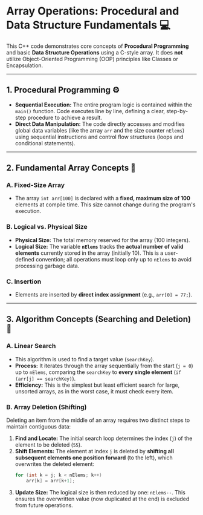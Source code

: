# Array Operations: Procedural and Data Structure Fundamentals 💻

This C++ code demonstrates core concepts of **Procedural Programming** and basic **Data Structure Operations** using a C-style array. It does **not** utilize Object-Oriented Programming (OOP) principles like Classes or Encapsulation.

---

## 1. Procedural Programming ⚙️

* **Sequential Execution:** The entire program logic is contained within the `main()` function. Code executes line by line, defining a clear, step-by-step procedure to achieve a result.
* **Direct Data Manipulation:** The code directly accesses and modifies global data variables (like the array `arr` and the size counter `nElems`) using sequential instructions and control flow structures (loops and conditional statements).

---

## 2. Fundamental Array Concepts 💾

### A. Fixed-Size Array
* The array `int arr[100]` is declared with a **fixed, maximum size of 100** elements at compile time. This size cannot change during the program's execution.

### B. Logical vs. Physical Size
* **Physical Size:** The total memory reserved for the array (100 integers).
* **Logical Size:** The variable **`nElems`** tracks the **actual number of valid elements** currently stored in the array (initially 10). This is a user-defined convention; all operations must loop only up to `nElems` to avoid processing garbage data.

### C. Insertion
* Elements are inserted by **direct index assignment** (e.g., `arr[0] = 77;`).

---

## 3. Algorithm Concepts (Searching and Deletion) 🔎

### A. Linear Search
* This algorithm is used to find a target value (`searchKey`).
* **Process:** It iterates through the array sequentially from the start (`j = 0`) up to `nElems`, comparing the `searchKey` to **every single element** (`if (arr[j] == searchKey)`).
* **Efficiency:** This is the simplest but least efficient search for large, unsorted arrays, as in the worst case, it must check every item.

### B. Array Deletion (Shifting)
Deleting an item from the middle of an array requires two distinct steps to maintain contiguous data:

1.  **Find and Locate:** The initial search loop determines the index (`j`) of the element to be deleted (`55`).
2.  **Shift Elements:** The element at index `j` is deleted by **shifting all subsequent elements one position forward** (to the left), which overwrites the deleted element:
    ```cpp
    for (int k = j; k < nElems; k++)
        arr[k] = arr[k+1];
    ```
3.  **Update Size:** The logical size is then reduced by one: `nElems--`. This ensures the overwritten value (now duplicated at the end) is excluded from future operations.